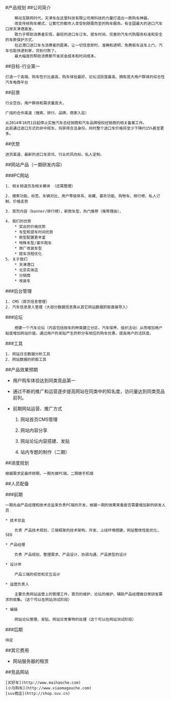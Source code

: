 #产品规划
##公司简介

```
	移动互联网时代，天津车在这里科技有限公司用科技的力量打造出一款购车神器，
	改变传统购车模式，让繁忙的都市人享受到随需而至的购车服务。有全国最大的进口汽车口岸天津港直发，
	致力于帮助消费者实现，最短的进口车订车、提车时间、完善的汽车代购服务标准和安全的车款保护方式，
	拉近港口进口车与消费者的距离，让一切信息即时、准确和透明，免费板车送车上门，汽车也能快递到家，货到付款了。
	最大幅度的帮助消费都节省资金成本和时间成本。
```
##目标-行业第一

	打造一个高端、购车性价比最高、购车体验最好、论坛活跃度最高、拥有庞大用户群体的综合性汽车电商平台

##前景
	
	行业空白，用户群体和需求量庞大，

	广阔的合作渠道（搜索、排行、品牌、商家入驻）

```
从2014年10月1日起停止实施汽车总经销商和汽车品牌授权经销商的相关备案工作。
此前通过进口方式的非中规车，将获得合法身份。同时整个进口车价格将至少下降约15%甚至更多。
```

##优势

	进货渠道、最新的进口车资讯、行业的风向标、私人定制、

##网站产品（一期研发内容）

###PC网站

	1. 相关频道页及相关模块 （还需整理）

	2. 搜索功能、标签、车辆对比、用户等级体系、收藏、喜欢功能、购物车、排行榜、私人订制、价格走势 

	3. 首页内容（banner/排行榜），新款车型，热门推荐（推荐理由），

	4. 我们的优势
		* 突出的价格优势
		* 车型和提车时间优势
		* 款型配置更丰富
		* 特殊车型/豪华跑车
		* 原厂改装车型
		* 提车流程优化
	5. 关于我们
		* 天津港口
		* 北京实体店
		* 分销商
		* 改装车	

###后台管理 

	1. CMS（首页信息管理）
	2. 汽车信息录入管理（大部分数据信息靠从其它网站数据抓取直接导入）

###论坛
```
	搭建一个汽车论坛（内容包括按车的种类建立分区，汽车保养、组织活动）从而增加用户粘度增加网站价值，通过用户的发贴产生的积分有相应的购车优惠，提高用户的活跃度。
```
###工具

	1. 网站日志数据分析工具
	2. 网站数据的抓取工具

##产品效果预期

* 用户购车体验达到同类竞品第一

* 通过不断的推广和运营逐步提高网站在同类中的知名度，访问量达到同类竞品前列。

* 前期网站运营、推广方式 

	1. 网站首页CMS管理

	2. 网站内容分享

	3. 网站论坛内容搭建、发贴

	4. 站内专题的制作（二期）

##进度规划

	根据需求定最终排期，一期先做PC端，二期做手机端


##人员配备
	
###前期

	一期先由产品经理和技术总监来负责PC端的开发，根据一期的效果来看是否需要增加新的研发人员

	* 技术总监
	
		负责 产品技术规划，三端框架的技术架构，开发、上线环境搭建，网站整体性能优化，SEO

	* 产品经理

		负责 产品规划、整理需求、产品设计、协调沟通、产品原型的设计 

	* 设计师

		产品三端的视觉和交互设计

	* 运营负责人

		主要负责网站运营上的管理工作，首页的维护、论坛的维护、辅助产品经理做日常研发需求的收集。（这个可以在网站测试阶段）

	* 编辑

		网站论坛管理、发贴、网站日常事物的处理（这个可以在网站测试阶段）

###后期

	待定
	
##其它费用

* 网站服务器的租赁

##竞品网站

	[买好车](http://www.maihaoche.com)
	[小马购车](http://www.xiaomagouche.com)
	[suv商店](http://shop.suv.cn)